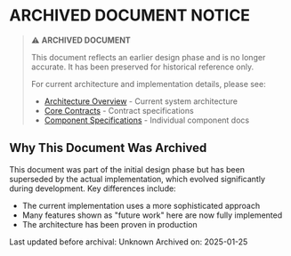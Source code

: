 # ARCHIVED DOCUMENT NOTICE

> ⚠️ **ARCHIVED DOCUMENT**
> 
> This document reflects an earlier design phase and is no longer accurate.
> It has been preserved for historical reference only.
> 
> For current architecture and implementation details, please see:
> - [Architecture Overview](../01-overview/architecture-overview.md) - Current system architecture
> - [Core Contracts](../03-contracts/core-contracts.md) - Contract specifications
> - [Component Specifications](../04-components/README.md) - Individual component docs

## Why This Document Was Archived

This document was part of the initial design phase but has been superseded by the actual implementation, which evolved significantly during development. Key differences include:

- The current implementation uses a more sophisticated approach
- Many features shown as "future work" here are now fully implemented
- The architecture has been proven in production

Last updated before archival: Unknown
Archived on: 2025-01-25